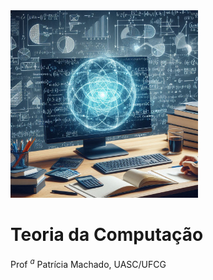 <img src="imagens/01-01.jpeg" width="300" height="300">

# Teoria da Computação
Prof $^a$ Patrícia Machado, UASC/UFCG
